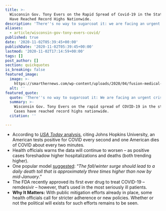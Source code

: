 ```yaml
---
title: >-
  Wisconsin Gov. Tony Evers on the Rapid Spread of Covid-19 in the State. Cases
  Have Reached Record Highs Nationwide.
description: 'There''s no way to sugarcoat it: we are facing an urgent crisis...'
aliases:
  - article/wisconsin-gov-tony-evers-covid/
published: true
date: '2020-11-02T05:39:45+00:00'
publishDate: '2020-11-02T05:39:45+00:00'
lastmod: '2020-11-02T17:14:59+00:00'
tags: []
post_author: []
section: quickquotes
is_breaking: false
featured_image:
  image: >-
    https://smarthernews.com/wp-content/uploads/2020/04/fusion-medical-animation-EAgGqOiDDMg-unsplash-min-1024x576.jpg
  alt: ''
featured_quote:
  quote: 'There''s no way to sugarcoat it: We are facing an urgent crisis...'
  summary: >-
    Wisconsin Gov. Tony Evers on the rapid spread of COVID-19 in the state.
    Cases have reached record highs nationwide.
  citation: ''

---
```

*   According to [_USA Today_ analysis](https://www.usatoday.com/story/news/health/2020/10/28/covid-cases-us-sees-surge-americans-tire-pandemic/6052710002/), citing Johns Hopkins University, an American tests positive for COVID every second and one American dies of COVID about every two minutes.
*   Health officials warns the data will continue to worsen – as positive cases foreshadow higher hospitalizations and deaths (both trending higher).
*   One popular model [suggested](https://www.cnn.com/2020/10/31/health/us-coronavirus-saturday/index.html): “_The fall/winter surge should lead to a daily death toll that is approximately three times higher than now by mid-January_.”
*   The FDA recently approved its first ever drug to treat COVID-19 – remdesivir – however, that’s used in the most seriously ill patients.
*   **Why It Matters:** With public mitigation efforts already in place, some health officials call for stricter adherence or new policies. Whether or not the political will exists for such efforts remains to be seen.